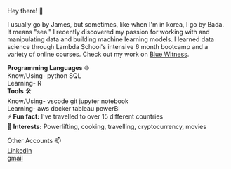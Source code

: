 Hey there! 👋

I usually go by James, but sometimes, like when I'm in korea, I go by Bada. It means "sea." I recently discovered my passion for working with and manipulating data and building machine learning models. I learned data science through Lambda School's intensive 6 month bootcamp and a variety of online courses. Check out my work on [Blue Witness](https://github.com/Lambda-School-Labs/human-rights-first-police-ds-a).

__Programming Languages__ 🌐<br/>
Know/Using- python SQL<br/>
Learning- R<br/>
__Tools__ 🛠️<br/>
Know/Using- vscode git jupyter notebook<br/>
Learning- aws docker tableau powerBI<br/>
⚡ __Fun fact:__ I've travelled to over 15 different countries<br/>
🌟 __Interests:__ Powerlifting, cooking, travelling, cryptocurrency, movies<br/>

Other Accounts 📫<br/>
[LinkedIn](https://www.linkedin.com/in/james-sopkin-15a7a3211/)<br/> 
[gmail](jamessopkin@gmail.com)
